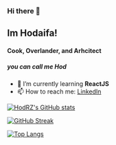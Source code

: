 ### Hi there 👋
<!--
**HodRZ/HodRZ** is a ✨ _special_ ✨ repository because its `README.md` (this file) appears on your GitHub profile.

Here are some ideas to get you started:

- 🔭 I’m currently working on ...
- 🌱 I’m currently learning ...
- 👯 I’m looking to collaborate on ...
- 🤔 I’m looking for help with ...
- 💬 Ask me about ...
- 📫 How to reach me: ...
- 😄 Pronouns: ...
- ⚡ Fun fact: ...
-->

## Im Hodaifa!

#### Cook, Overlander, and Arhcitect 

##### you can call me Hod

<!-- - 🔭 I’m currently working on a **tourism app** -->
- 🌱 I’m currently learning **ReactJS**
- 📫 How to reach me: [LinkedIn](https://www.linkedin.com/in/hodaifa-zawahreh)

[![HodRZ's GitHub stats](https://github-readme-stats.vercel.app/api?username=HodRZ&count_private=true&show_icons=true&theme=dracula)](https://github.com/anuraghazra/github-readme-stats)

[![GitHub Streak](http://github-readme-streak-stats.herokuapp.com?user=HodRZ&theme=dracula)](https://git.io/streak-stats)


[![Top Langs](https://github-readme-stats.vercel.app/api/top-langs/?username=HodRZ&layout=compact&theme=dracula)](https://github.com/HodRZ/github-readme-stats)
